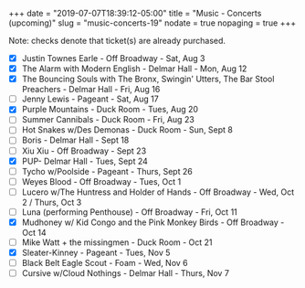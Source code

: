 +++
date = "2019-07-07T18:39:12-05:00"
title = "Music - Concerts (upcoming)"
slug = "music-concerts-19"
nodate = true
nopaging = true
+++

Note: checks denote that ticket(s) are already purchased.

- [x] Justin Townes Earle - Off Broadway - Sat, Aug 3 
- [x] The Alarm with Modern English - Delmar Hall - Mon, Aug 12
- [x] The Bouncing Souls with The Bronx, Swingin' Utters, The Bar Stool Preachers - Delmar Hall - Fri, Aug 16
- [ ] Jenny Lewis - Pageant - Sat, Aug 17
- [X] Purple Mountains - Duck Room - Tues, Aug 20
- [ ] Summer Cannibals - Duck Room - Fri, Aug 23
- [ ] Hot Snakes w/Des Demonas - Duck Room - Sun, Sept 8
- [ ] Boris - Delmar Hall - Sept 18
- [ ] Xiu Xiu - Off Broadway - Sept 23
- [x] PUP- Delmar Hall - Tues, Sept 24
- [ ] Tycho w/Poolside - Pageant - Thurs, Sept 26
- [ ] Weyes Blood - Off Broadway - Tues, Oct 1
- [ ] Lucero w/The Huntress and Holder of Hands - Off Broadway - Wed, Oct 2 / Thurs, Oct 3
- [ ] Luna (performing Penthouse) - Off Broadway - Fri, Oct 11 
- [x] Mudhoney w/ Kid Congo and the Pink Monkey Birds - Off Broadway - Oct 14
- [ ] Mike Watt + the missingmen - Duck Room - Oct 21
- [x] Sleater-Kinney - Pageant - Tues, Nov 5
- [ ] Black Belt Eagle Scout - Foam - Wed, Nov 6
- [ ] Cursive w/Cloud Nothings - Delmar Hall - Thurs, Nov 7
